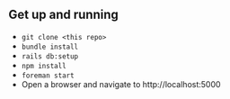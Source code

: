 
## Get up and running

* `git clone <this repo>`
* `bundle install`
* `rails db:setup`
*  `npm install`
* `foreman start`
*  Open a browser and navigate to http://localhost:5000
